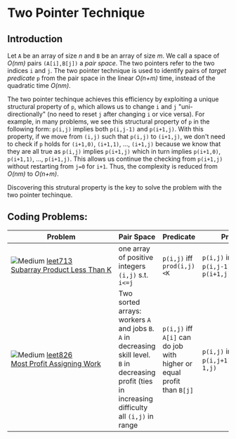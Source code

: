 [leet-medium]: .README/leet-medium.png "Medium"
[leet-easy]: .README/leet-easy.png "Easy"
[leet-hard]: .README/leet-medium.png "Hard"

# Two Pointer Technique

## Introduction
Let `A` be an array of size *n* and `B` be an array of size *m*.
We call a space of *O(nm)* pairs `(A[i],B[j])` a *pair space*.
The two pointers refer to the two indices `i` and `j`.
The two pointer technique is used to identify pairs of *target predicate* `p` from the pair space in the linear *O(n+m)* time, instead of the quadratic time *O(nm)*.

The two pointer techinque achieves this efficiency by exploiting a unique structural property of `p`, which allows us to change `i` and `j` "uni-directionally" (no need to reset `j` after changing `i` or vice versa).
For example, in many problems, we see this structural property of `p` in the following form: `p(i,j)` implies both `p(i,j-1)` and `p(i+1,j)`.
With this property, if we move from `(i,j)` such that `p(i,j)` to `(i+1,j)`, we don't need to check if `p` holds for `(i+1,0)`, `(i+1,1)`, ..., `(i+1,j)` because we know that they are all true as `p(i,j)` implies `p(i+1,j)` which in turn implies `p(i+1,0)`, `p(i+1,1)`, ..., `p(i+1,j)`. 
This allows us continue the checking from `p(i+1,j)` without restarting from `j=0` for `i+1`.
Thus, the complexity is reduced from *O(nm)* to *O(n+m)*.

Discovering this strutural property is the key to solve the problem with the two pointer techinque.

## Coding Problems:

|Problem|Pair Space|Predicate |&nbsp;&nbsp;&nbsp;&nbsp;&nbsp;&nbsp;&nbsp;&nbsp;&nbsp;&nbsp;Property&nbsp;&nbsp;&nbsp;&nbsp;&nbsp;&nbsp;&nbsp;&nbsp;&nbsp;&nbsp;|
|--|--|--|--|
| ![][leet-medium] [leet713](leetcode/leet713.cpp)<br/>[Subarray&nbsp;Product&nbsp;Less&nbsp;Than&nbsp;K](https://leetcode.com/problems/subarray-product-less-than-k/description/)| one array of positive integers <br/> `(i,j)` s.t. `i<=j`| `p(i,j)` iff <br/> `prod(i,j)<K` | `p(i,j)` implies <br/> `p(i,j-1)` and `p(i+1,j)`|
| ![][leet-medium] [leet826](leetcode/leet826.cpp)<br/>[Most Profit Assigning Work](https://leetcode.com/problems/most-profit-assigning-work/description/)| Two sorted arrays: workers `A` and jobs `B`. `A` in decreasing skill level. `B` in decreasing profit (ties in increasing difficulty <br/> all `(i,j)` in range | `p(i,j)` iff <br/> `A[i]` can do job with higher or equal profit than `B[j]` | `p(i,j)` implies <br/> `p(i,j+1)` and `p(i-1,j)`|
